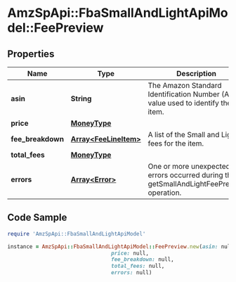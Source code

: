 # AmzSpApi::FbaSmallAndLightApiModel::FeePreview

## Properties

Name | Type | Description | Notes
------------ | ------------- | ------------- | -------------
**asin** | **String** | The Amazon Standard Identification Number (ASIN) value used to identify the item. | [optional] 
**price** | [**MoneyType**](MoneyType.md) |  | [optional] 
**fee_breakdown** | [**Array&lt;FeeLineItem&gt;**](FeeLineItem.md) | A list of the Small and Light fees for the item. | [optional] 
**total_fees** | [**MoneyType**](MoneyType.md) |  | [optional] 
**errors** | [**Array&lt;Error&gt;**](Error.md) | One or more unexpected errors occurred during the getSmallAndLightFeePreview operation. | [optional] 

## Code Sample

```ruby
require 'AmzSpApi::FbaSmallAndLightApiModel'

instance = AmzSpApi::FbaSmallAndLightApiModel::FeePreview.new(asin: null,
                                 price: null,
                                 fee_breakdown: null,
                                 total_fees: null,
                                 errors: null)
```


